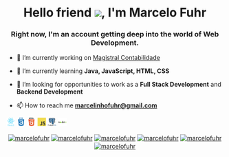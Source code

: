 <h1 align="center">Hello friend <img src="https://raw.githubusercontent.com/kaueMarques/kaueMarques/master/hi.gif" width="30px">, I'm Marcelo Fuhr</h1>
<h3 align="center">Right now, I'm an account getting deep into the world of Web Development.</h3>

- 🔭 I’m currently working on [Magistral Contabilidade](http://www.escmagistral.com.br)

- 🌱 I’m currently learning **Java, JavaScript, HTML, CSS**

- 👯 I’m looking for opportunities to work as a **Full Stack Development** and **Backend Development**

- 📫 How to reach me **marcelinhofuhr@gmail.com**



<p align="left">
<img src="https://raw.githubusercontent.com/devicons/devicon/master/icons/react/react-original-wordmark.svg" alt="react" width="20" height="20"/>
<img src="https://raw.githubusercontent.com/devicons/devicon/master/icons/css3/css3-plain-wordmark.svg" alt="css3"  width="20" height="20"/>
<img src="https://raw.githubusercontent.com/devicons/devicon/master/icons/html5/html5-original-wordmark.svg" alt="html5"  width="20" height="20"/>
<img src="https://raw.githubusercontent.com/devicons/devicon/master/icons/javascript/javascript-original.svg" alt="javascript" width="20" height="20"/>
<img src="https://raw.githubusercontent.com/devicons/devicon/master/icons/postgresql/postgresql-original-wordmark.svg" alt="postgresql" width="20" height="20"/>
<img src="https://raw.githubusercontent.com/devicons/devicon/master/icons/nodejs/nodejs-original-wordmark.svg" alt="nodejs" width="20" height="20"/></p><p align="center">


<p align="center">
<a href="https://codepen.io/MarceloFuhr" target="blank"><img align="center" src="https://cdn.jsdelivr.net/npm/simple-icons@3.0.1/icons/codepen.svg" alt="marcelofuhr" height="20" width="20" /></a>
<a href="https://twitter.com/mcfuhr" target="blank"><img align="center" src="https://cdn.jsdelivr.net/npm/simple-icons@3.0.1/icons/twitter.svg" alt="marcelofuhr" height="20" width="20" /></a>
<a href="https://linkedin.com/in/marcelo-fuhr-5388083a" target="blank"><img align="center" src="https://cdn.jsdelivr.net/npm/simple-icons@3.0.1/icons/linkedin.svg" alt="marcelofuhr" height="20" width="20" /></a>
<a href="https://stackoverflow.com/" target="blank"><img align="center" src="https://cdn.jsdelivr.net/npm/simple-icons@3.0.1/icons/stackoverflow.svg" alt="marcelofuhr" height="20" width="20" /></a>
<a href="https://fb.com/marcelo.fuhr.3" target="blank"><img align="center" src="https://cdn.jsdelivr.net/npm/simple-icons@3.0.1/icons/facebook.svg" alt="marcelofuhr" height="20" width="20" /></a>
<a href="https://instagram.com/mcfuhr" target="blank"><img align="center" src="https://cdn.jsdelivr.net/npm/simple-icons@3.0.1/icons/instagram.svg" alt="marcelofuhr" height="20" width="20" /></a>
</p>

<!--
**maykbrito/maykbrito** is a ✨ _special_ ✨ repository because its `README.md` (this file) appears on your GitHub profile.

Here are some ideas to get you started:

- 🔭 I’m currently working on ...
- 🌱 I’m currently learning ...
- 👯 I’m looking to collaborate on ...
- 🤔 I’m looking for help with ...
- 💬 Ask me about ...
- 📫 How to reach me: ...
- 😄 Pronouns: ...
- ⚡ Fun fact: ...
-->
